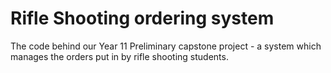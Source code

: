 # Rifle Shooting ordering system
The code behind our Year 11 Preliminary capstone project - a system which manages the orders put in by rifle shooting students.
